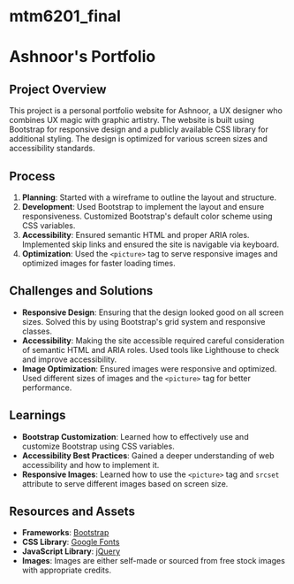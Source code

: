 # mtm6201_final

# Ashnoor's Portfolio

## Project Overview
This project is a personal portfolio website for Ashnoor, a UX designer who combines UX magic with graphic artistry. The website is built using Bootstrap for responsive design and a publicly available CSS library for additional styling. The design is optimized for various screen sizes and accessibility standards.

## Process
1. **Planning**: Started with a wireframe to outline the layout and structure.
2. **Development**: Used Bootstrap to implement the layout and ensure responsiveness. Customized Bootstrap's default color scheme using CSS variables.
3. **Accessibility**: Ensured semantic HTML and proper ARIA roles. Implemented skip links and ensured the site is navigable via keyboard.
4. **Optimization**: Used the `<picture>` tag to serve responsive images and optimized images for faster loading times.

## Challenges and Solutions
- **Responsive Design**: Ensuring that the design looked good on all screen sizes. Solved this by using Bootstrap's grid system and responsive classes.
- **Accessibility**: Making the site accessible required careful consideration of semantic HTML and ARIA roles. Used tools like Lighthouse to check and improve accessibility.
- **Image Optimization**: Ensured images were responsive and optimized. Used different sizes of images and the `<picture>` tag for better performance.

## Learnings
- **Bootstrap Customization**: Learned how to effectively use and customize Bootstrap using CSS variables.
- **Accessibility Best Practices**: Gained a deeper understanding of web accessibility and how to implement it.
- **Responsive Images**: Learned how to use the `<picture>` tag and `srcset` attribute to serve different images based on screen size.

## Resources and Assets
- **Frameworks**: [Bootstrap](https://getbootstrap.com/)
- **CSS Library**: [Google Fonts](https://fonts.google.com/)
- **JavaScript Library**: [jQuery](https://jquery.com/)
- **Images**: Images are either self-made or sourced from free stock images with appropriate credits.